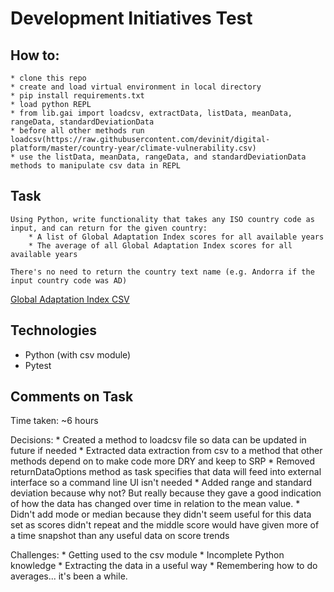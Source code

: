 # Development Initiatives Test

## How to:
	* clone this repo
	* create and load virtual environment in local directory
	* pip install requirements.txt
	* load python REPL
	* from lib.gai import loadcsv, extractData, listData, meanData, rangeData, standardDeviationData
	* before all other methods run loadcsv(https://raw.githubusercontent.com/devinit/digital-platform/master/country-year/climate-vulnerability.csv)
	* use the listData, meanData, rangeData, and standardDeviationData methods to manipulate csv data in REPL

## Task

```
Using Python, write functionality that takes any ISO country code as input, and can return for the given country:
	* A list of Global Adaptation Index scores for all available years
	* The average of all Global Adaptation Index scores for all available years

There's no need to return the country text name (e.g. Andorra if the input country code was AD)
```

[Global Adaptation Index CSV](https://github.com/devinit/digital-platform/blob/master/country-year/climate-vulnerability.csv "GAI CSV")

## Technologies

* Python (with csv module)
* Pytest

## Comments on Task

Time taken: ~6 hours

Decisions:
	* Created a method to loadcsv file so data can be updated in future if needed
	* Extracted data extraction from csv to a method that other methods depend on to make code more DRY and keep to SRP
	* Removed returnDataOptions method as task specifies that data will feed into external interface so a command line UI isn't needed
	* Added range and standard deviation because why not? But really because they gave a good indication of how the data has changed over time in relation to the mean value.
	* Didn't add mode or median because they didn't seem useful for this data set as scores didn't repeat and the middle score would have given more of a time snapshot than any useful data on score trends


Challenges:
	* Getting used to the csv module
	* Incomplete Python knowledge
	* Extracting the data in a useful way
	* Remembering how to do averages... it's been a while.
